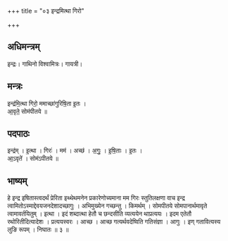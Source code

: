 +++
title = "०३ इन्द्रमित्था गिरो"

+++
## अधिमन्त्रम्
इन्द्रः। गाथिनो विश्वामित्रः। गायत्री।

## मन्त्रः
इन्द्र॑मि॒त्था गिरो॒ ममाच्छा॑गुरिषि॒ता इ॒तः ।  
आ॒वृते॒ सोम॑पीतये ॥

## पदपाठः
इन्द्र॑म् । इ॒त्था । गिरः॑ । मम॑ । अच्छ॑ । अ॒गुः॒ । इ॒षि॒ताः । इ॒तः ।  
आ॒ऽवृते॑ । सोम॑ऽपीतये ॥

## भाष्यम्
हे इन्द्र इषितास्त्वदर्थं प्रेरिता इथ्थेथमनेन प्रकारेणोच्यमाना मम गिरः स्तुतिलक्षणा वाच इन्द्र त्वामितोऽस्माद्देवयजनदेशादच्छागुः । अभिमुख्येन गच्छन्तु । किमर्थम् । सोमपीतये सोमपानार्थमावृते त्वामावर्तयितुम् । इत्था । इदं शब्दात्था हेतौ च छन्दसीति व्यत्ययेन थाप्रत्ययः । इदम एतेतौ रथोरितीदित्यादेशः । प्रत्ययस्वरः । आच्छ । आच्छ गत्यर्थवदेष्विति गतिसंज्ञा । आगुः । इण् गतावित्यस्य लुङि रूपम् । निघातः ॥ ३ ॥